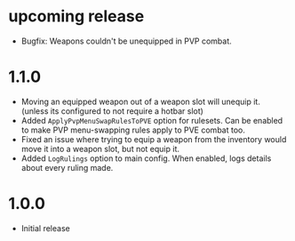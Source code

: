 # upcoming release
- Bugfix: Weapons couldn't be unequipped in PVP combat.

# 1.1.0
- Moving an equipped weapon out of a weapon slot will unequip it. (unless its configured to not require a hotbar slot)
- Added `ApplyPvpMenuSwapRulesToPVE` option for rulesets. Can be enabled to make PVP menu-swapping rules apply to PVE combat too.
- Fixed an issue where trying to equip a weapon from the inventory would move it into a weapon slot, but not equip it.
- Added `LogRulings` option to main config. When enabled, logs details about every ruling made.

# 1.0.0
- Initial release